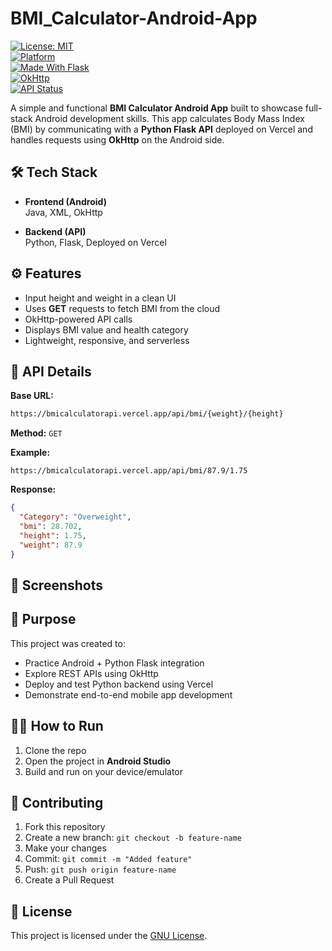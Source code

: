 # BMI_Calculator-Android-App

[![License: MIT](https://img.shields.io/badge/License-GNU-blue.svg)](LICENSE)  
[![Platform](https://img.shields.io/badge/platform-Android-brightgreen)](https://developer.android.com)  
[![Made With Flask](https://img.shields.io/badge/backend-Flask-blue)](https://flask.palletsprojects.com)  
[![OkHttp](https://img.shields.io/badge/client-OkHttp-orange)](https://square.github.io/okhttp/)  
[![API Status](https://img.shields.io/website?url=https%3A%2F%2Fbmicalculatorapi.vercel.app%2Fapi%2Fbmi%2F70%2F1.75)](https://bmicalculatorapi.vercel.app/api/bmi/70/1.75)

A simple and functional **BMI Calculator Android App** built to showcase full-stack Android development skills. This app calculates Body Mass Index (BMI) by communicating with a **Python Flask API** deployed on Vercel and handles requests using **OkHttp** on the Android side.


## 🛠 Tech Stack

- **Frontend (Android)**  
  Java, XML, OkHttp  

- **Backend (API)**  
  Python, Flask, Deployed on Vercel  


## ⚙️ Features

- Input height and weight in a clean UI  
- Uses **GET** requests to fetch BMI from the cloud  
- OkHttp-powered API calls  
- Displays BMI value and health category  
- Lightweight, responsive, and serverless  



## 🔗 API Details

**Base URL:**  
```bash
https://bmicalculatorapi.vercel.app/api/bmi/{weight}/{height}
```

**Method:** `GET`

**Example:**  
```
https://bmicalculatorapi.vercel.app/api/bmi/87.9/1.75
```

**Response:**
```json
{
  "Category": "Overweight",
  "bmi": 28.702,
  "height": 1.75,
  "weight": 87.9
}
```



## 📱 Screenshots



## 🚀 Purpose

This project was created to:

- Practice Android + Python Flask integration  
- Explore REST APIs using OkHttp  
- Deploy and test Python backend using Vercel  
- Demonstrate end-to-end mobile app development  


## 🧑‍💻 How to Run

1. Clone the repo  
2. Open the project in **Android Studio**
3. Build and run on your device/emulator  


## 🤝 Contributing

1. Fork this repository  
2. Create a new branch: `git checkout -b feature-name`  
3. Make your changes  
4. Commit: `git commit -m "Added feature"`  
5. Push: `git push origin feature-name`  
6. Create a Pull Request  


## 📄 License

This project is licensed under the [GNU License](LICENSE).

